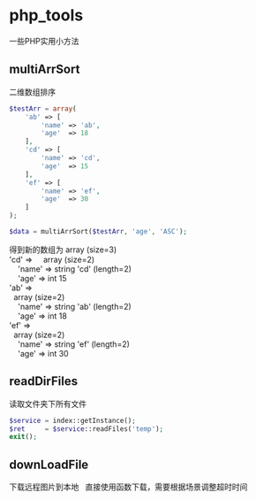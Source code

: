 # php_tools
一些PHP实用小方法
## multiArrSort
二维数组排序
```php
$testArr = array(
    'ab' => [
        'name' => 'ab',
        'age'  => 18
    ],
    'cd' => [
        'name' => 'cd',
        'age'  => 15
    ],
    'ef' => [
        'name' => 'ef',
        'age'  => 30
    ]
);

$data = multiArrSort($testArr, 'age', 'ASC');
```
得到新的数组为
array (size=3)  
  'cd' =>   
    array (size=2)  
      'name' => string 'cd' (length=2)  
      'age' => int 15  
  'ab' =>  
    array (size=2)  
      'name' => string 'ab' (length=2)  
      'age' => int 18  
  'ef' =>  
    array (size=2)  
      'name' => string 'ef' (length=2)  
      'age' => int 30  
      
## readDirFiles  
读取文件夹下所有文件  
```php
$service = index::getInstance();
$ret     = $service::readFiles('temp');
exit();
```
## downLoadFile  
下载远程图片到本地  
直接使用函数下载，需要根据场景调整超时时间
